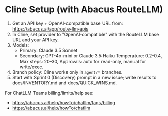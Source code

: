 # Cline Setup (with Abacus RouteLLM)

1) Get an API key + OpenAI-compatible base URL from:
   https://abacus.ai/app/route-llm-apis
2) In Cline, set provider to "OpenAI-compatible" with the RouteLLM base URL and your API key.
3) Models:
   - Primary: Claude 3.5 Sonnet
   - Secondary: GPT-4o-mini or Claude 3.5 Haiku
   Temperature: 0.2–0.4, Max steps: 20–30, Approvals: auto for read-only, manual for write/exec.
4) Branch policy: Cline works only in `agent/*` branches.
5) Start with Sprint 0 (Discovery) prompt in a new issue; write results to docs/INVENTORY.md and docs/QUICK_WINS.md.

For ChatLLM Teams billing/limits/help see:
- https://abacus.ai/help/howTo/chatllm/faqs/billing
- https://abacus.ai/help/howTo/chatllm
